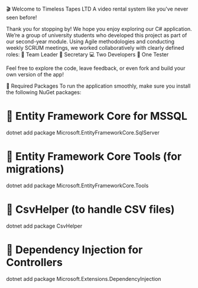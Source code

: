 🎬 Welcome to Timeless Tapes LTD
A video rental system like you've never seen before!

Thank you for stopping by! We hope you enjoy exploring our C# application.
We’re a group of university students who developed this project as part of our second-year module. 
Using Agile methodologies and conducting weekly SCRUM meetings, we worked collaboratively with clearly defined roles:
🧠 Team Leader
📝 Secretary
💻 Two Developers
🧪 One Tester

Feel free to explore the code, leave feedback, or even fork and build your own version of the app!

🧰 Required Packages
To run the application smoothly, make sure you install the following NuGet packages:
# 🔹 Entity Framework Core for MSSQL
dotnet add package Microsoft.EntityFrameworkCore.SqlServer

# 🔹 Entity Framework Core Tools (for migrations)
dotnet add package Microsoft.EntityFrameworkCore.Tools

# 🔹 CsvHelper (to handle CSV files)
dotnet add package CsvHelper

# 🔹 Dependency Injection for Controllers
dotnet add package Microsoft.Extensions.DependencyInjection

